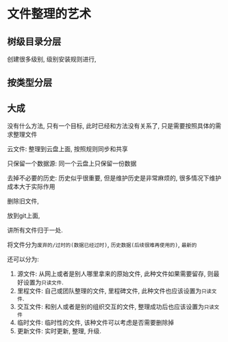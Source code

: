 # 文件整理的艺术

## 树级目录分层

创建很多级别, 级别安装规则进行, 

## 按类型分层

## 大成

没有什么方法, 只有一个目标, 此时已经和方法没有关系了, 只是需要按照具体的需求整理文件

云文件: 整理到云盘上面, 按照规则同步和共享

只保留一个数据源: 同一个云盘上只保留一份数据

去掉不必要的历史: 历史似乎很重要, 但是维护历史是非常麻烦的, 很多情况下维护成本大于实际作用

删除旧文件, 

放到git上面, 

讲所有文件归于一处.


将文件分为`废弃的/过时的(数据已经过时)`, `历史数据(后续很难再使用的)`, `最新的`

还可以分为: 
   1. 源文件: 从网上或者是别人哪里拿来的原始文件, 此种文件如果需要留存, 则最好设置为`只读文件`.
   2. 里程文件: 自己或团队整理的文件, 里程碑文件, 此种文件也应该设置为`只读文件`.
   3. 交互文件: 和别人或者是别的组织交互的文件, 整理成功后也应该设置为`只读文件`
   4. 临时文件: 临时性的文件, 该种文件可以考虑是否需要删除掉
   5. 更新文件: 实时更新, 整理, 升级.
